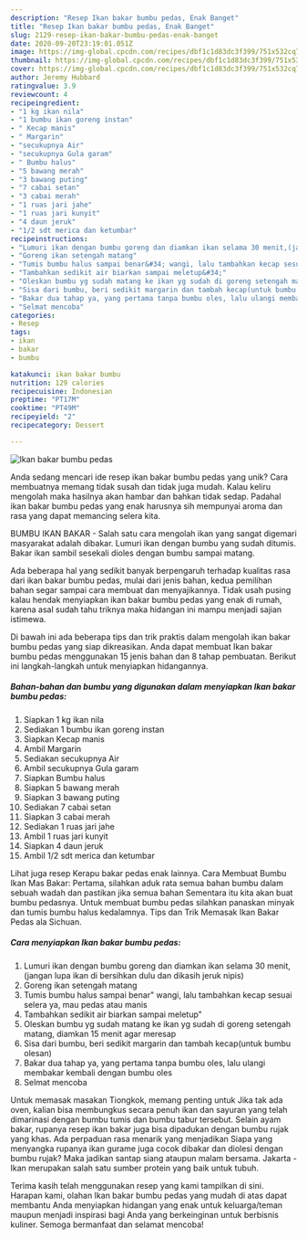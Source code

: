 ```yaml
---
description: "Resep Ikan bakar bumbu pedas, Enak Banget"
title: "Resep Ikan bakar bumbu pedas, Enak Banget"
slug: 2129-resep-ikan-bakar-bumbu-pedas-enak-banget
date: 2020-09-20T23:19:01.051Z
image: https://img-global.cpcdn.com/recipes/dbf1c1d83dc3f399/751x532cq70/ikan-bakar-bumbu-pedas-foto-resep-utama.jpg
thumbnail: https://img-global.cpcdn.com/recipes/dbf1c1d83dc3f399/751x532cq70/ikan-bakar-bumbu-pedas-foto-resep-utama.jpg
cover: https://img-global.cpcdn.com/recipes/dbf1c1d83dc3f399/751x532cq70/ikan-bakar-bumbu-pedas-foto-resep-utama.jpg
author: Jeremy Hubbard
ratingvalue: 3.9
reviewcount: 4
recipeingredient:
- "1 kg ikan nila"
- "1 bumbu ikan goreng instan"
- " Kecap manis"
- " Margarin"
- "secukupnya Air"
- "secukupnya Gula garam"
- " Bumbu halus"
- "5 bawang merah"
- "3 bawang puting"
- "7 cabai setan"
- "3 cabai merah"
- "1 ruas jari jahe"
- "1 ruas jari kunyit"
- "4 daun jeruk"
- "1/2 sdt merica dan ketumbar"
recipeinstructions:
- "Lumuri ikan dengan bumbu goreng dan diamkan ikan selama 30 menit,(jangan lupa ikan di bersihkan dulu dan dikasih jeruk nipis)"
- "Goreng ikan setengah matang"
- "Tumis bumbu halus sampai benar&#34; wangi, lalu tambahkan kecap sesuai selera ya, mau pedas atau manis"
- "Tambahkan sedikit air biarkan sampai meletup&#34;"
- "Oleskan bumbu yg sudah matang ke ikan yg sudah di goreng setengah matang, diamkan 15 menit agar meresap"
- "Sisa dari bumbu, beri sedikit margarin dan tambah kecap(untuk bumbu olesan)"
- "Bakar dua tahap ya, yang pertama tanpa bumbu oles, lalu ulangi membakar kembali dengan bumbu oles"
- "Selmat mencoba"
categories:
- Resep
tags:
- ikan
- bakar
- bumbu

katakunci: ikan bakar bumbu 
nutrition: 129 calories
recipecuisine: Indonesian
preptime: "PT17M"
cooktime: "PT49M"
recipeyield: "2"
recipecategory: Dessert

---
```



![Ikan bakar bumbu pedas](https://img-global.cpcdn.com/recipes/dbf1c1d83dc3f399/751x532cq70/ikan-bakar-bumbu-pedas-foto-resep-utama.jpg)

Anda sedang mencari ide resep ikan bakar bumbu pedas yang unik? Cara membuatnya memang tidak susah dan tidak juga mudah. Kalau keliru mengolah maka hasilnya akan hambar dan bahkan tidak sedap. Padahal ikan bakar bumbu pedas yang enak harusnya sih mempunyai aroma dan rasa yang dapat memancing selera kita.

BUMBU IKAN BAKAR - Salah satu cara mengolah ikan yang sangat digemari masyarakat adalah dibakar. Lumuri ikan dengan bumbu yang sudah ditumis. Bakar ikan sambil sesekali dioles dengan bumbu sampai matang.

Ada beberapa hal yang sedikit banyak berpengaruh terhadap kualitas rasa dari ikan bakar bumbu pedas, mulai dari jenis bahan, kedua pemilihan bahan segar sampai cara membuat dan menyajikannya. Tidak usah pusing kalau hendak menyiapkan ikan bakar bumbu pedas yang enak di rumah, karena asal sudah tahu triknya maka hidangan ini mampu menjadi sajian istimewa.


Di bawah ini ada beberapa tips dan trik praktis dalam mengolah ikan bakar bumbu pedas yang siap dikreasikan. Anda dapat membuat Ikan bakar bumbu pedas menggunakan 15 jenis bahan dan 8 tahap pembuatan. Berikut ini langkah-langkah untuk menyiapkan hidangannya.

<!--inarticleads1-->

##### Bahan-bahan dan bumbu yang digunakan dalam menyiapkan Ikan bakar bumbu pedas:

1. Siapkan 1 kg ikan nila
1. Sediakan 1 bumbu ikan goreng instan
1. Siapkan  Kecap manis
1. Ambil  Margarin
1. Sediakan secukupnya Air
1. Ambil secukupnya Gula garam
1. Siapkan  Bumbu halus
1. Siapkan 5 bawang merah
1. Siapkan 3 bawang puting
1. Sediakan 7 cabai setan
1. Siapkan 3 cabai merah
1. Sediakan 1 ruas jari jahe
1. Ambil 1 ruas jari kunyit
1. Siapkan 4 daun jeruk
1. Ambil 1/2 sdt merica dan ketumbar


Lihat juga resep Kerapu bakar pedas enak lainnya. Cara Membuat Bumbu Ikan Mas Bakar: Pertama, silahkan aduk rata semua bahan bumbu dalam sebuah wadah dan pastikan jika semua bahan Sementara itu kita akan buat bumbu pedasnya. Untuk membuat bumbu pedas silahkan panaskan minyak dan tumis bumbu halus kedalamnya. Tips dan Trik Memasak Ikan Bakar Pedas ala Sichuan. 

<!--inarticleads2-->

##### Cara menyiapkan Ikan bakar bumbu pedas:

1. Lumuri ikan dengan bumbu goreng dan diamkan ikan selama 30 menit,(jangan lupa ikan di bersihkan dulu dan dikasih jeruk nipis)
1. Goreng ikan setengah matang
1. Tumis bumbu halus sampai benar&#34; wangi, lalu tambahkan kecap sesuai selera ya, mau pedas atau manis
1. Tambahkan sedikit air biarkan sampai meletup&#34;
1. Oleskan bumbu yg sudah matang ke ikan yg sudah di goreng setengah matang, diamkan 15 menit agar meresap
1. Sisa dari bumbu, beri sedikit margarin dan tambah kecap(untuk bumbu olesan)
1. Bakar dua tahap ya, yang pertama tanpa bumbu oles, lalu ulangi membakar kembali dengan bumbu oles
1. Selmat mencoba


Untuk memasak masakan Tiongkok, memang penting untuk Jika tak ada oven, kalian bisa membungkus secara penuh ikan dan sayuran yang telah dimarinasi dengan bumbu tumis dan bumbu tabur tersebut. Selain ayam bakar, rupanya resep ikan bakar juga bisa dipadukan dengan bumbu rujak yang khas. Ada perpaduan rasa menarik yang menjadikan Siapa yang menyangka rupanya ikan gurame juga cocok dibakar dan diolesi dengan bumbu rujak? Maka jadikan santap siang ataupun malam bersama. Jakarta - Ikan merupakan salah satu sumber protein yang baik untuk tubuh. 

Terima kasih telah menggunakan resep yang kami tampilkan di sini. Harapan kami, olahan Ikan bakar bumbu pedas yang mudah di atas dapat membantu Anda menyiapkan hidangan yang enak untuk keluarga/teman maupun menjadi inspirasi bagi Anda yang berkeinginan untuk berbisnis kuliner. Semoga bermanfaat dan selamat mencoba!
